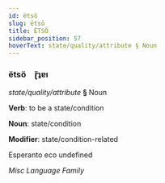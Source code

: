 ```yaml
---
id: ëtsö
slug: ëtsö
title: ËTSÖ
sidebar_position: 57
hoverText: state/quality/attribute § Noun
---
```


### ëtsö&emsp;<span kind="abugida">ɽ̆ʇɐı</span>

*state/quality/attribute* **§** Noun

**Verb**: to be a state/condition

**Noun**: state/condition

**Modifier**: state/condition-related

Esperanto eco undefined

*Misc Language Family*